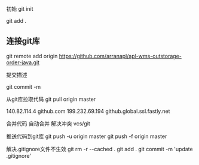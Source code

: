 
初始
  git init

  git add .

## 连接git库
   git remote add origin https://github.com/arranapl/apl-wms-outstorage-order-java.git


提交描述

  git commit -m 


从git库拉取代码
  git pull   origin master
  
140.82.114.4    github.com
199.232.69.194  github.global.ssl.fastly.net

合并代码
   自动合并
   解决冲突  vcs/git


推送代码到git库
  git push -u origin master
  git push -f origin master



解决.gitignore文件不生效
git rm -r --cached .
git add .
git commit -m 'update .gitignore'



